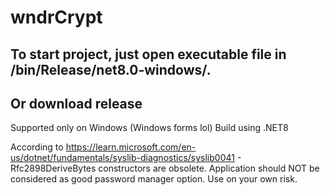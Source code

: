 # wndrCrypt
## To start project, just open executable file in /bin/Release/net8.0-windows/.
## Or download release

Supported only on Windows (Windows forms lol)
Build using .NET8

According to https://learn.microsoft.com/en-us/dotnet/fundamentals/syslib-diagnostics/syslib0041 - Rfc2898DeriveBytes constructors are obsolete.
Application should NOT be considered as good password manager option.
Use on your own risk.
